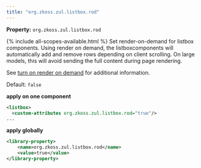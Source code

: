 ```yaml
---
title: "org.zkoss.zul.listbox.rod"
---
```


**Property:**
`org.zkoss.zul.listbox.rod`

{% include all-scopes-available.html %}
Set render-on-demand for listbox components. Using render on demand, the
listboxcomponents will automatically add and remove rows depending on
client scrolling. On large models, this will avoid sending the full
content during page rendering.

See [turn on render on demand]({{site.baseurl}}/zk_dev_ref/performance_tips/turn_on_render_on_demand#ROD:_Listbox) for additional information.

Default: `false`

**apply on one component**

```xml
<listbox>
  <custom-attributes org.zkoss.zul.listbox.rod="true"/>
...
```

**apply globally**

```xml
<library-property>
    <name>org.zkoss.zul.listbox.rod</name>
    <value>true</value>
</library-property>
```
